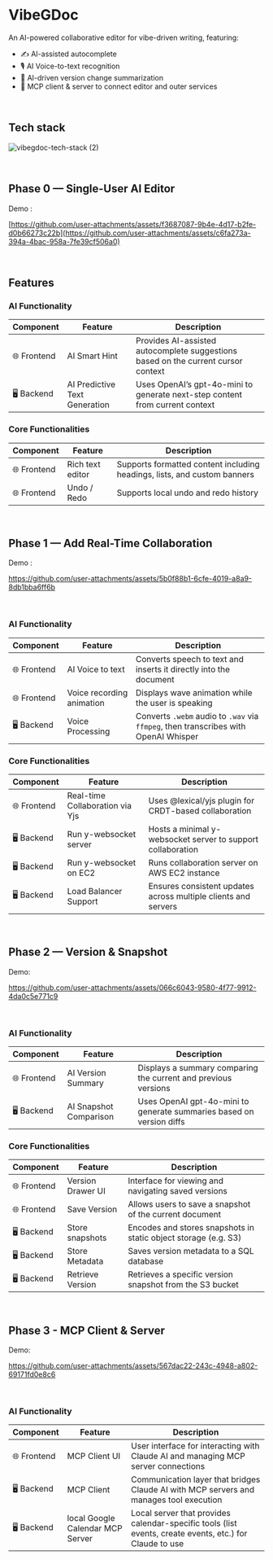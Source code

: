 # VibeGDoc
An AI-powered collaborative editor for vibe-driven writing, featuring:
- ✍️ AI-assisted autocomplete
- 🎙️ AI Voice-to-text recognition
- 🧭 AI-driven version change summarization
- 🤖 MCP client & server to connect editor and outer services

&nbsp;&nbsp;

## Tech stack

![vibegdoc-tech-stack (2)](https://github.com/user-attachments/assets/95c875de-34ff-4f60-b1c6-869ea39636bb)


&nbsp;&nbsp;

## Phase 0 — Single-User AI Editor

Demo :

[https://github.com/user-attachments/assets/f3687087-9b4e-4d17-b2fe-d0b66273c22b](https://github.com/user-attachments/assets/c6fa273a-394a-4bac-958a-7fe39cf506a0)

&nbsp;

## Features

### AI Functionality

| Component | Feature | Description |
|-----------|---------|-------------|
| 🌐 Frontend | AI Smart Hint | Provides AI-assisted autocomplete suggestions based on the current cursor context |
| 🖥️ Backend | AI Predictive Text Generation | Uses OpenAI’s gpt-4o-mini to generate next-step content from current context |


### Core Functionalities

| Component | Feature | Description |
|-----------|---------|-------------|
| 🌐 Frontend | Rich text editor | Supports formatted content including headings, lists, and custom banners |
| 🌐 Frontend | Undo / Redo | Supports local undo and redo history  | 


&nbsp;&nbsp;&nbsp;

## Phase 1 — Add Real-Time Collaboration

Demo :

https://github.com/user-attachments/assets/5b0f88b1-6cfe-4019-a8a9-8db1bba6ff6b

&nbsp;

### AI Functionality

| Component | Feature | Description |
| --- | ----------------------- | ------------------------------------------------------------------------- |
| 🌐 Frontend | AI Voice to text | Converts speech to text and inserts it directly into the document  |
| 🌐 Frontend | Voice recording animation | Displays wave animation while the user is speaking |  
| 🖥️ Backend | Voice Processing | Converts `.webm` audio to `.wav` via `ffmpeg`, then transcribes with OpenAI Whisper |


### Core Functionalities

| Component | Feature | Description |
| ---- | ----------------------- | ------------------------------------------------------------------------- |
| 🌐 Frontend | Real-time Collaboration via Yjs | Uses @lexical/yjs plugin for CRDT-based collaboration |
| 🖥️ Backend | Run y-websocket server | Hosts a minimal y-websocket server to support collaboration |
| 🖥️ Backend | Run y-websocket on EC2 | Runs collaboration server on AWS EC2 instance |
| 🖥️ Backend | Load Balancer Support | Ensures consistent updates across multiple clients and servers |



&nbsp;&nbsp;&nbsp;


## Phase 2 — Version & Snapshot

Demo: 

https://github.com/user-attachments/assets/066c6043-9580-4f77-9912-4da0c5e771c9

&nbsp;

### AI Functionality

| Component | Feature | Description |
| --- | ----------------------- | ------------------------------------------------------------------------- |
| 🌐 Frontend | AI Version Summary | Displays a summary comparing the current and previous versions |
| 🖥️ Backend | AI Snapshot Comparison | Uses OpenAI gpt-4o-mini to generate summaries based on version diffs |


### Core Functionalities

| Component | Feature | Description |
|-----------|---------|-------------|
| 🌐 Frontend | Version Drawer UI | Interface for viewing and navigating saved versions |
| 🌐 Frontend | Save Version | Allows users to save a snapshot of the current document |
| 🖥️ Backend | Store snapshots | Encodes and stores snapshots in static object storage (e.g. S3)  | 
| 🖥️ Backend | Store Metadata | Saves version metadata to a SQL database  | 
| 🖥️ Backend | Retrieve Version | Retrieves a specific version snapshot from the S3 bucket  | 


&nbsp;


## Phase 3 - MCP Client & Server

Demo:

https://github.com/user-attachments/assets/567dac22-243c-4948-a802-69171fd0e8c6

&nbsp;

### AI Functionality

| Component | Feature | Description |
| --- | ----------------------- | ------------------------------------------------------------------------- |
| 🌐 Frontend | MCP Client UI | User interface for interacting with Claude AI and managing MCP server connections |
| 🖥️ Backend | MCP Client | Communication layer that bridges Claude AI with MCP servers and manages tool execution |
| 🖥️ Backend | local Google Calendar MCP Server | Local server that provides calendar-specific tools (list events, create events, etc.) for Claude to use |

&nbsp;&nbsp;
